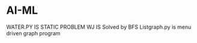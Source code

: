 # AI-ML
WATER.PY IS STATIC PROBLEM 
WJ IS Solved by BFS 
Listgraph.py is menu driven graph program 
